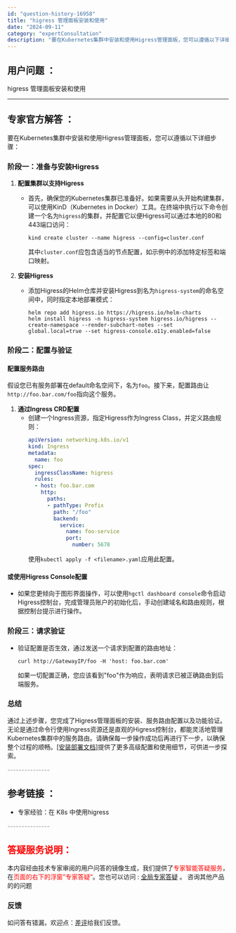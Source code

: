 ```yaml
---
id: "question-history-16958"
title: "higress 管理面板安装和使用"
date: "2024-09-11"
category: "expertConsultation"
description: "要在Kubernetes集群中安装和使用Higress管理面板，您可以遵循以下详细步骤：### **阶段一：准备与安装Higress**1. **配置集群以支持Higress**   - 首先，确保您的Kubernetes集群已准备好。如果需要从头开始构建集群，可以使用KinD（Kubernetes"
---
```


## 用户问题 ： 
 higress 管理面板安装和使用  

---------------
## 专家官方解答 ：

要在Kubernetes集群中安装和使用Higress管理面板，您可以遵循以下详细步骤：

### **阶段一：准备与安装Higress**

1. **配置集群以支持Higress**
   - 首先，确保您的Kubernetes集群已准备好。如果需要从头开始构建集群，可以使用KinD（Kubernetes in Docker）工具。在终端中执行以下命令创建一个名为`higress`的集群，并配置它以便Higress可以通过本地的80和443端口访问：
     ```shell
     kind create cluster --name higress --config=cluster.conf
     ```
     其中`cluster.conf`应包含适当的节点配置，如示例中的添加特定标签和端口映射。

2. **安装Higress**
   - 添加Higress的Helm仓库并安装Higress到名为`higress-system`的命名空间中，同时指定本地部署模式：
     ```shell
     helm repo add higress.io https://higress.io/helm-charts
     helm install higress -n higress-system higress.io/higress --create-namespace --render-subchart-notes --set global.local=true --set higress-console.o11y.enabled=false
     ```

### **阶段二：配置与验证**

#### **配置服务路由**

假设您已有服务部署在default命名空间下，名为`foo`。接下来，配置路由让`http://foo.bar.com/foo`指向这个服务。

1. **通过Ingress CRD配置**
   - 创建一个Ingress资源，指定Higress作为Ingress Class，并定义路由规则：
     ```yaml
     apiVersion: networking.k8s.io/v1
     kind: Ingress
     metadata:
       name: foo
     spec:
       ingressClassName: higress
       rules:
       - host: foo.bar.com
         http:
           paths:
           - pathType: Prefix
             path: "/foo"
             backend:
               service:
                 name: foo-service
                 port:
                   number: 5678
     ```
     使用`kubectl apply -f <filename>.yaml`应用此配置。

#### **或使用Higress Console配置**

- 如果您更倾向于图形界面操作，可以使用`hgctl dashboard console`命令启动Higress控制台，完成管理员账户的初始化后，手动创建域名和路由规则，根据控制台提示进行操作。

### **阶段三：请求验证**

- 验证配置是否生效，通过发送一个请求到配置的路由地址：
  ```shell
  curl http://GatewayIP/foo -H 'host: foo.bar.com'
  ```
  如果一切配置正确，您应该看到"foo"作为响应，表明请求已被正确路由到后端服务。

### **总结**

通过上述步骤，您完成了Higress管理面板的安装、服务路由配置以及功能验证。无论是通过命令行使用Ingress资源还是直观的Higress控制台，都能灵活地管理Kubernetes集群中的服务路由。请确保每一步操作成功后再进行下一步，以确保整个过程的顺畅。[[安装部署文档]](https://higress.io/docs/latest/ops/deploy-by-helm/)提供了更多高级配置和使用细节，可供进一步探索。


<font color="#949494">---------------</font> 


## 参考链接 ：

* 专家经验：在 K8s 中使用higress 


 <font color="#949494">---------------</font> 
 


## <font color="#FF0000">答疑服务说明：</font> 

本内容经由技术专家审阅的用户问答的镜像生成，我们提供了<font color="#FF0000">专家智能答疑服务</font>，在<font color="#FF0000">页面的右下的浮窗”专家答疑“</font>。您也可以访问 : [全局专家答疑](https://answer.opensource.alibaba.com/docs/intro) 。 咨询其他产品的的问题

### 反馈
如问答有错漏，欢迎点：[差评](https://ai.nacos.io/user/feedbackByEnhancerGradePOJOID?enhancerGradePOJOId=16963)给我们反馈。
